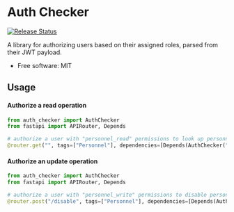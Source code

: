 # Auth Checker

<p align="left">
<a href="https://pypi.org/project/auth_checker/">
    <img src="https://img.shields.io/pypi/v/auth_checker.svg"
        alt = "Release Status">
</a>


A library for authorizing users based on their assigned roles, parsed from their JWT payload.


</p>



* Free software: MIT

## Usage

#### Authorize a read operation

```python
from auth_checker import AuthChecker
from fastapi import APIRouter, Depends

# authorize a user with "personnel_read" permissions to look up personnel
@router.get("", tags=["Personnel"], dependencies=[Depends(AuthChecker("personnel_read"))])
```

#### Authorize an update operation

```python
from auth_checker import AuthChecker
from fastapi import APIRouter, Depends

# authorize a user with "personnel_write" permissions to disable personnel
@router.post("/disable", tags=["Personnel"], dependencies=[Depends(AuthChecker("personnel_write"))])
